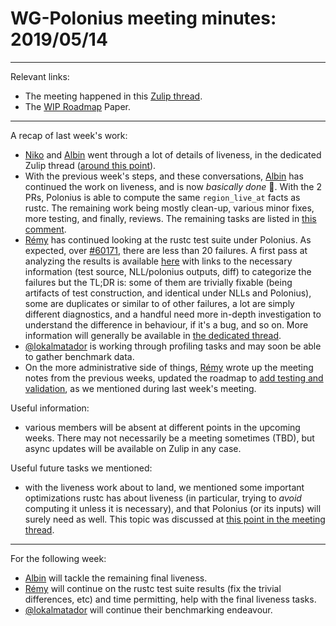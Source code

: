 # WG-Polonius meeting minutes: 2019/05/14
---

Relevant links:
- The meeting happened in this [Zulip thread](https://rust-lang.zulipchat.com/#narrow/stream/186049-t-compiler.2Fwg-polonius/topic/meeting.202019.2E05.2E14).
- The [WIP Roadmap](https://paper.dropbox.com/doc/Polonius-Roadmap--AY6C806s~AZK~e7wagmys2_wAg-hk3a9ynduUN2gk1A0NNTF) Paper.

---

A recap of last week's work:
- [Niko] and [Albin] went through a lot of details of liveness, in the dedicated Zulip thread ([around this point](https://rust-lang.zulipchat.com/#narrow/stream/186049-t-compiler.2Fwg-polonius/topic/liveness.20polonius.23104/near/165238306)). 
- With the previous week's steps, and these conversations, [Albin] has continued the work on liveness, and is now _basically done_ :tada:. With the 2 PRs, Polonius is able to compute the same `region_live_at` facts as rustc. The remaining work being mostly clean-up, various minor fixes, more testing, and finally, reviews. The remaining tasks are listed in [this comment](https://github.com/rust-lang/polonius/issues/104#issuecomment-492380520).
- [Rémy] has continued looking at the rustc test suite under Polonius. As expected, over [#60171](https://github.com/rust-lang/rust/pull/60171), there are less than 20 failures. A first pass at analyzing the results is available [here](https://hackmd.io/CjYB0fs4Q9CweyeTdKWyEg) with links to the necessary information (test source, NLL/polonius outputs, diff) to categorize the failures but the TL;DR is: some of them are trivially fixable (being artifacts of test construction, and identical under NLLs and Polonius), some are duplicates or similar to of other failures, a lot are simply different diagnostics, and a handful need more in-depth investigation to understand the difference in behaviour, if it's a bug, and so on. More information will generally be available in [the dedicated thread](https://rust-lang.zulipchat.com/#narrow/stream/186049-t-compiler.2Fwg-polonius/topic/rustc.20compare-mode.20polonius).
- [@lokalmatador] is working through profiling tasks and may soon be able to gather benchmark data.
- On the more administrative side of things, [Rémy] wrote up the meeting notes from the previous weeks, updated the roadmap to [add testing and validation](https://paper.dropbox.com/doc/Polonius-Roadmap--AdKXqkTdIxkM3zh3xZmuZ4RmAg-hk3a9ynduUN2gk1A0NNTF#:uid=569313235802426695258068&h2=Extending-Polonius-to-cover-th), as we mentioned during last week's meeting.

Useful information:
- various members will be absent at different points in the upcoming weeks. There may not necessarily be a meeting sometimes (TBD), but async updates will be available on Zulip in any case.

Useful future tasks we mentioned:
- with the liveness work about to land, we mentioned some important optimizations rustc has about liveness (in particular, trying to _avoid_ computing it unless it is necessary), and that Polonius (or its inputs) will surely need as well. This topic was discussed at [this point in the meeting thread](https://rust-lang.zulipchat.com/#narrow/stream/186049-t-compiler.2Fwg-polonius/topic/meeting.202019.2E05.2E14/near/165653374).

----
For the following week:
- [Albin] will tackle the remaining final liveness.
- [Rémy] will continue on the rustc test suite results (fix the trivial differences, etc) and time permitting, help with the final liveness tasks.
- [@lokalmatador] will continue their benchmarking endeavour.

[Albin]: https://github.com/albins
[Niko]: https://github.com/nikomatsakis
[Rémy]: https://github.com/lqd
[@lokalmatador]: https://github.com/lokalmatador